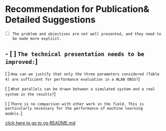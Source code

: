# Recommendation for Publication& Detailed Suggestions

- [ ] `The problem and objectives are not well presented, and they need to be made more explicit.`

## - [ ] `The technical presentation needs to be improved:`]

[ ] `How can we justify that only the three parameters considered (Table 4) are sufficient for performance evaluation in a WLAN OBSS?`]

[ ] `What parallels can be drawn between a simulated system and a real system in the results?`]

[ ] `There is no comparison with other work in the field. This is particularly necessary for the performance of machine learning models.`]

[click here to go to og README.md](https://github.com/bhu1-103/cappy-remake/README2.md)
